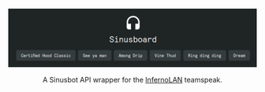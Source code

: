 ![image](https://github.com/jerbob/blog/raw/main/screenshot.png)
<p align="center">A Sinusbot API wrapper for the <a href="https://infernolan.co.uk/">InfernoLAN</a> teamspeak.</p>
